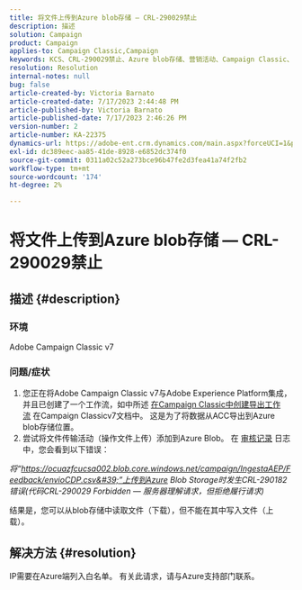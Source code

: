 ```yaml
---
title: 将文件上传到Azure blob存储 — CRL-290029禁止
description: 描述
solution: Campaign
product: Campaign
applies-to: Campaign Classic,Campaign
keywords: KCS、CRL-290029禁止、Azure blob存储、营销活动、Campaign Classic、Adobe Experience Platform
resolution: Resolution
internal-notes: null
bug: false
article-created-by: Victoria Barnato
article-created-date: 7/17/2023 2:44:48 PM
article-published-by: Victoria Barnato
article-published-date: 7/17/2023 2:46:26 PM
version-number: 2
article-number: KA-22375
dynamics-url: https://adobe-ent.crm.dynamics.com/main.aspx?forceUCI=1&pagetype=entityrecord&etn=knowledgearticle&id=0e843c74-b024-ee11-9cbe-6045bd006b3d
exl-id: dc389eec-aa85-41de-8928-e6852dc374f0
source-git-commit: 0311a02c52a273bce96b47fe2d3fea41a74f2fb2
workflow-type: tm+mt
source-wordcount: '174'
ht-degree: 2%

---
```


# 将文件上传到Azure blob存储 — CRL-290029禁止

## 描述 {#description}


### 环境

Adobe Campaign Classic v7

### 问题/症状

1. 您正在将Adobe Campaign Classic v7与Adobe Experience Platform集成，并且已创建了一个工作流，如中所述 [在Campaign Classic中创建导出工作流](https://experienceleague.adobe.com/docs/campaign-classic/using/integrating-with-adobe-experience-cloud/aep-sources-destinations/export-campaign-data.html?lang=en#create-an-export-workflow-in-campaign-classic) 在Campaign Classicv7文档中。 这是为了将数据从ACC导出到Azure blob存储位置。
2. 尝试将文件传输活动（操作文件上传）添加到Azure Blob。 在 [审核记录](https://experienceleague.adobe.com/docs/campaign-classic-learn/tutorials/monitoring/audit-trail.html?lang=en) 日志中，您会看到以下错误：


*将“https://ocuazfcucsa002.blob.core.windows.net/campaign/IngestaAEP/Feedback/envioCDP.csv&#39;”上传到Azure Blob Storage时发生CRL-290182错误(代码CRL-290029 Forbidden — 服务器理解请求，但拒绝履行请求)*

结果是，您可以从blob存储中读取文件（下载），但不能在其中写入文件（上载）。


## 解决方法 {#resolution}


IP需要在Azure端列入白名单。 有关此请求，请与Azure支持部门联系。
